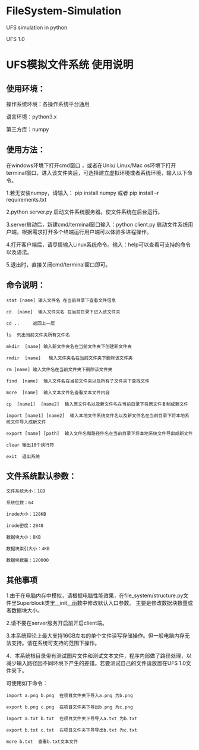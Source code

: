 # FileSystem-Simulation
UFS simulation in python

UFS 1.0

# UFS模拟文件系统 使用说明




## 使用环境：

操作系统环境：各操作系统平台通用

语言环境：python3.x

第三方库：numpy



## 使用方法：

在windows环境下打开cmd窗口 ，或者在Unix/ Linux/Mac os环境下打开terminal窗口，进入该文件夹后，可选择建立虚拟环境或者系统环境，输入以下命令。

1.若无安装numpy，请输入：
	pip install numpy
	或者
	pip install –r requirements.txt
  
2.python server.py 启动文件系统服务器。使文件系统在后台运行。

3.server启动后，新建cmd/terminal窗口输入：python client.py 启动文件系统用户端。根据需求打开多个终端运行用户端可以体验多进程操作。

4.打开客户端后，请尽情输入Linux系统命令。输入：help可以查看可支持的命令以及语法。

5.退出时，直接关闭cmd/terminal窗口即可。

## 命令说明：

    stat [name] 输入文件名 在当前目录下查看文件信息

    cd  [name]  输入文件夹名 在当前目录下进入该文件夹

    cd ..	  返回上一层

    ls  列出当前文件夹所有文件名

    mkdir  [name] 输入新文件夹名在当前文件夹下创建新文件夹

    rmdir  [name]	输入文件夹名在当前文件夹下删除该文件夹

    rm [name] 输入文件名在当前文件夹下删除该文件夹

    find  [name]  输入文件名在当前文件夹以及所有子文件夹下查找文件

    more  [name]  输入文本文件名查看文本文件内容

    cp  [name1]  [name2]  输入原文件名以及新文件名在当前目录下将原文件复制成新文件

    import [name1] [name2]  输入本地文件系统文件名以及新文件名在当前目录下将本地系统文件导入成新文件

    export [name] [path]  输入文件名和路径件名在当前目录下将本地系统文件导出成新文件

    clear 输出10个换行符

    exit  退出系统

## 文件系统默认参数：

    文件系统大小：1GB

    系统位数：64

    inode大小：128KB

    inode密度：2048

    数据块大小：8KB

    数据块索引大小：4KB

    数据块数量：120000

## 其他事项

1.由于在电脑内存中模拟，请根据电脑性能效果，在file_system/structure.py文件里Superblock类里__init__函数中修改默认入口参数。
主要是修改数据块数量或者数据块大小。

2.请不要在server服务开启前开启client端。

3.本系统理论上最大支持16GB左右的单个文件读写存储操作。但一般电脑内存无法支持。请在系统可支持的范围下操作。

4．本系统根目录带有测试图片文件和测试文本文件，程序内部做了路径处理，以减少输入路径因不同环境下产生的差错。若要测试自己的文件请放置在UFS 1.0文件夹下。

可使用如下命令：
    
    import a.png b.png 	在项目文件夹下导入a.png 为b.png
    
    export b.png c.png 	在项目文件夹下导出b.png 为c.png
  
    import a.txt b.txt 	在项目文件夹下导导入a.txt 为b.txt

    export b.txt c.txt 	在项目文件夹下导导出b.txt 为c.txt
  
    more b.txt  查看b.txt文本文件


